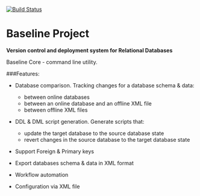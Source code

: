 [![Build Status](https://travis-ci.org/Baseline-Team/baseline-core.svg?branch=v2.0-alpha)](https://travis-ci.org/google/guava)

# Baseline Project
**Version control and deployment system for Relational Databases**

Baseline Core - command line utility.

###Features:

* Database comparison. 
Tracking changes for a database schema & data:
    - between online databases
    - between an online database and an offline XML file
    - between offline XML files

* DDL & DML script generation. 
Generate scripts that:
    - update the target database to the source database state
    - revert changes in the source database to the target database state

* Support Foreign & Primary keys

* Export databases schema & data in XML format

* Workflow automation

* Configuration via XML file